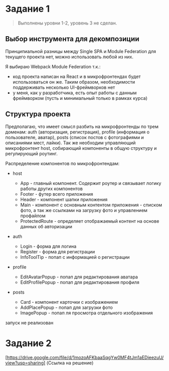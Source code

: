 # Задание 1

> Выполнены уровни 1-2, уровень 3 не сделан.

## Выбор инструмента для декомпозиции

Принципиальной разницы между Single SPA и Module Federation для текущего проекта нет, можно использовать любой из них. 

Я выбираю Webpack Module Federation т.к.:
+ код проекта написан на React и в микрофронтендах будет использоваться он же. Таким образом, необходимости поддерживать несколько UI-фреймворков нет
+ у меня, как у разработчика, есть опыт работы с данным фреймворком (пусть и минимальный только в рамках курса)

## Структура проекта

Предполагаю, что имеет смысл разбить на микрофронтенды по трем доменам: auth (авторизация, регистрация), profile (информация о пользователе, аватар), posts (список постов с фотографиями и описаниями мест, лайки). Так же необходим управляющий микрофронтент host, собирающий компоненты в общую структуру и регулирующий роутинг.

Распределение компонентов по микрофронтендам:

+ host
  + App - главный компонент. Содержит роутер и связывает логику работы других компонентов
  + Footer - футер всего приложения
  + Header - компонент шапки приложения
  + Main - компонент с основным контентом приложения - списком фото, а так же ссылками на загрузку фото и управлением профайлом
  + ProtectedRoute - определяет отображаемый контент на основе данных об авторизации 

+ auth
  + Login - форма для логина
  + Register - форма для регистрации
  + InfoToolTip - попап с информацией о регистрации

+ profile
  + EditAvatarPopup - попап для редактирования аватара
  + EditProfilePopup - попап для редактирования профиля

+ posts
  + Card - компонент карточки с изображением
  + AddPlacePopup - попап для загрузки фото
  + ImagePopup - попап ля просмотра отдельного изображения

запуск не реализован

# Задание 2

[https://drive.google.com/file/d/1mozoAFKbaaSqgYw0MF4tJm1aEDieezuU/view?usp=sharing] (Ссылка на решение)